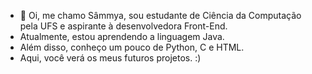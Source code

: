 - 👋 Oi, me chamo Sâmmya, sou estudante de Ciência da Computação pela UFS e aspirante à desenvolvedora Front-End.
- Atualmente, estou aprendendo a linguagem Java.
- Além disso, conheço um pouco de Python, C e HTML.
- Aqui, você verá os meus futuros projetos. :)
